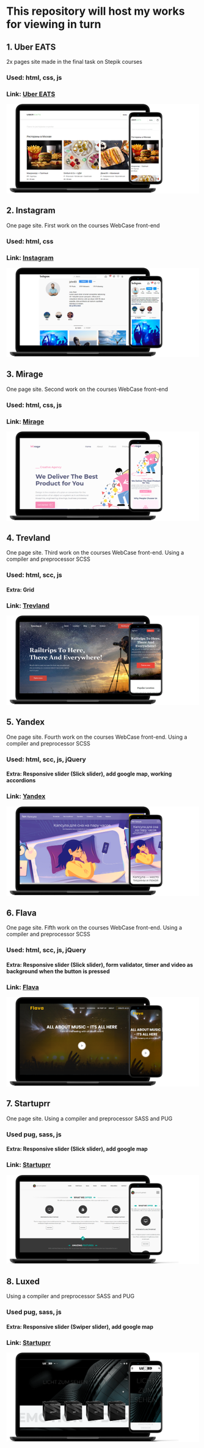 # This repository will host my works for viewing in turn

## 1. Uber EATS
2x pages site made in the final task on Stepik courses
### Used: html, сss, js
### Link:  [Uber EATS](https://ad-pol.github.io/viewing/1_UberEats/index.html)

[![Uber EATS](https://github.com/Ad-Pol/viewing/blob/gh-pages/1_UberEats/UberEats.png)](https://ad-pol.github.io/viewing/1_UberEats/index.html)

## 2. Instagram
One page site. First work on the courses WebCase front-end
### Used: html, сss
### Link:  [Instagram](https://ad-pol.github.io/viewing/2_Instagram/index.html)

[![Instagram](https://github.com/Ad-Pol/viewing/blob/gh-pages/2_Instagram/inst.png)](https://ad-pol.github.io/viewing/2_Instagram/index.html)

## 3. Mirage
One page site. Second work on the courses WebCase front-end
### Used: html, сss, js
### Link:  [Mirage](https://ad-pol.github.io/viewing/3_Mirage/index.htm)

[![Mirage](https://github.com/Ad-Pol/viewing/blob/gh-pages/3_Mirage/Mirage.png)](https://ad-pol.github.io/viewing/3_Mirage/index.htm)

## 4. Trevland
One page site. Third work on the courses WebCase front-end. Using a compiler and preprocessor SCSS
### Used: html, scc, js
#### Extra: Grid
### Link:  [Trevland](https://ad-pol.github.io/viewing/4_Trevland/templates/index.html)

[![Trevland](https://github.com/Ad-Pol/viewing/blob/gh-pages/4_Trevland/Trevland.png)](https://ad-pol.github.io/viewing/4_Trevland/templates/index.html)

## 5. Yandex
One page site. Fourth work on the courses WebCase front-end. Using a compiler and preprocessor SCSS
### Used: html, scc, js, jQuery
#### Extra: Responsive slider (Slick slider), add google map, working accordions
### Link:  [Yandex](https://ad-pol.github.io/viewing/5_Yandex/templates/index.html)

[![Yandex](https://github.com/Ad-Pol/viewing/blob/gh-pages/5_Yandex/Yandex.png)](https://ad-pol.github.io/viewing/5_Yandex/templates/index.html)

## 6. Flava
One page site. Fifth work on the courses WebCase front-end. Using a compiler and preprocessor SCSS
### Used: html, scc, js, jQuery
#### Extra: Responsive slider (Slick slider), form validator, timer and video as background when the button is pressed
### Link:  [Flava](https://ad-pol.github.io/viewing/6_Flava/templates/index.html)

[![Flava](https://github.com/Ad-Pol/viewing/blob/gh-pages/6_Flava/Flava.png)](https://ad-pol.github.io/viewing/6_Flava/templates/index.html)

## 7. Startuprr
One page site. Using a compiler and preprocessor SASS and PUG
### Used pug, sass, js
#### Extra: Responsive slider (Slick slider), add google map
### Link:  [Startuprr](https://ad-pol.github.io/viewing/7_Sturtuprr/templates/index.html)

[![Sturtuprr](https://github.com/Ad-Pol/viewing/blob/gh-pages/7_Sturtuprr/Startuprr.png)](https://ad-pol.github.io/viewing/7_Sturtuprr/templates/index.html)

## 8. Luxed
Using a compiler and preprocessor SASS and PUG
### Used pug, sass, js
#### Extra: Responsive slider (Swiper slider), add google map
### Link:  [Startuprr](https://ad-pol.github.io/viewing/8_Luxed/templates/pages/index.html)

[![Luxed](https://github.com/Ad-Pol/viewing/blob/gh-pages/8_Luxed/Luxed.png)](https://ad-pol.github.io/viewing/8_Luxed/templates/pages/index.html)
